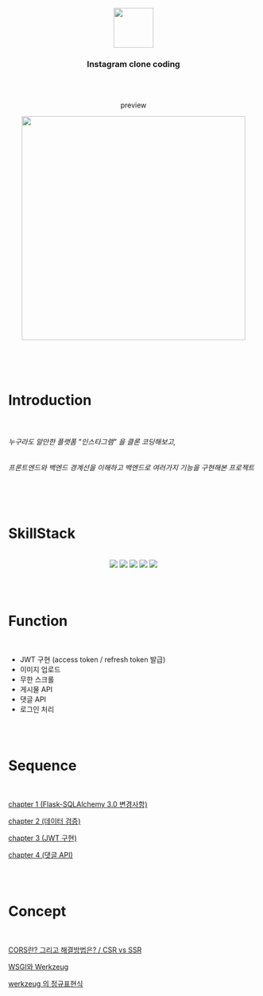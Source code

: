 <br>
<div align="center"> 
 <img src="https://user-images.githubusercontent.com/96939334/205963982-6ba2a519-1f5f-4eff-89f8-2c0072f94e2d.png" width="80" height="80"><h3> Instagram clone coding </h3>
<br><br>
 
<p> preview <p>
<img src="https://user-images.githubusercontent.com/96939334/205965358-7f08b8c6-2068-4626-824d-91e3c46a810d.png" width="450" object-fit="fill">

</div>
<br><br><br>

# Introduction

<br>

###### 누구라도 알만한 플랫폼 "인스타그램" 을 클론 코딩해보고,
###### 프론트엔드와 백엔드 경계선을 이해하고 백엔드로 여러가지 기능을 구현해본 프로젝트

<br><br>

# SkillStack

<br>
<div align=center> 
<img src="https://img.shields.io/badge/html5-E34F26?style=for-the-badge&logo=html5&logoColor=white"> 
<img src="https://img.shields.io/badge/css-1572B6?style=for-the-badge&logo=css3&logoColor=white"> 
<img src="https://img.shields.io/badge/javascript-F7DF1E?style=for-the-badge&logo=javascript&logoColor=black">
<img src="https://img.shields.io/badge/react-61DAFB?style=for-the-badge&logo=react&logoColor=black"> 
<img src="https://img.shields.io/badge/flask-000000?style=for-the-badge&logo=flask&logoColor=white">
</div>

<br><br>

# Function

<br>

- JWT 구현 (access token / refresh token 발급)
- 이미지 업로드
- 무한 스크롤
- 게시물 API
- 댓글 API
- 로그인 처리

<br><br>

# Sequence

<br>

[chapter 1 (Flask-SQLAlchemy 3.0 변경사항)](https://substory.tistory.com/50)

[chapter 2 (데이터 검증)](https://substory.tistory.com/54)

[chapter 3 (JWT 구현)](https://substory.tistory.com/55)

[chapter 4 (댓글 API)](https://substory.tistory.com/60)

<br><br>

# Concept

<br>

[CORS란? 그리고 해결방법은? / CSR vs SSR](https://substory.tistory.com/46)

[WSGI와 Werkzeug](https://substory.tistory.com/56)

[werkzeug 의 정규표현식](https://substory.tistory.com/57)




